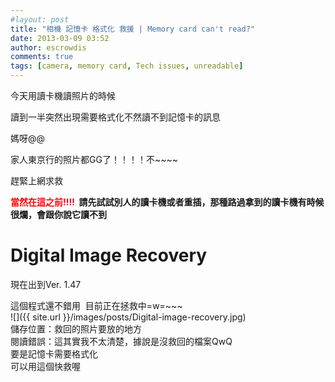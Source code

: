 ```yaml
---
#layout: post
title: "相機 記憶卡 格式化 救援 | Memory card can't read?"
date: 2013-03-09 03:52
author: escrowdis
comments: true
tags: [camera, memory card, Tech issues, unreadable]
---
```

今天用讀卡機讀照片的時候

讀到一半突然出現需要格式化不然讀不到記憶卡的訊息

媽呀@@

家人東京行的照片都GG了！！！！不~~~~

趕緊上網求救

**<span style="color: red">當然在這之前!!!!</span>  請先試試別人的讀卡機或者重插，那種路過拿到的讀卡機有時候很爛，會跟你說它讀不到**

Digital Image Recovery
===
現在出到Ver. 1.47

這個程式還不錯用  目前正在拯救中=w=~~~<br>
![]({{ site.url }}/images/posts/Digital-image-recovery.jpg)<br>
儲存位置：救回的照片要放的地方<br>
閱讀錯誤：這其實我不太清楚，據說是沒救回的檔案QwQ<br>
要是記憶卡需要格式化<br>
可以用這個快救喔

